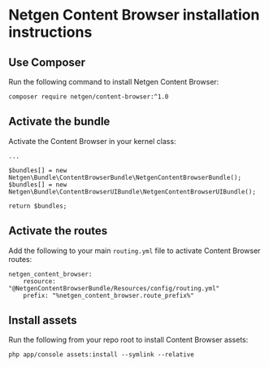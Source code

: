 Netgen Content Browser installation instructions
================================================

Use Composer
------------

Run the following command to install Netgen Content Browser:

```
composer require netgen/content-browser:^1.0
```

Activate the bundle
-------------------

Activate the Content Browser in your kernel class:

```
...

$bundles[] = new Netgen\Bundle\ContentBrowserBundle\NetgenContentBrowserBundle();
$bundles[] = new Netgen\Bundle\ContentBrowserUIBundle\NetgenContentBrowserUIBundle();

return $bundles;
```

Activate the routes
-------------------

Add the following to your main `routing.yml` file to activate Content Browser routes:

```
netgen_content_browser:
    resource: "@NetgenContentBrowserBundle/Resources/config/routing.yml"
    prefix: "%netgen_content_browser.route_prefix%"
```

Install assets
--------------

Run the following from your repo root to install Content Browser assets:

```
php app/console assets:install --symlink --relative
```
